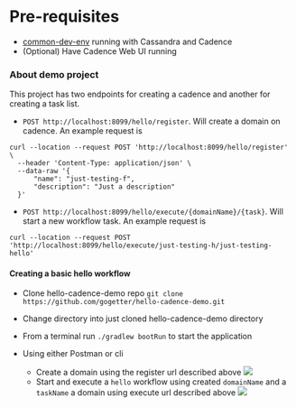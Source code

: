 # Pre-requisites
* [common-dev-env](https://github.com/giuseppe-bertucci/common-dev-env) running with Cassandra and Cadence
* (Optional) Have Cadence Web UI running

### About demo project
This project has two endpoints for creating a cadence and another for creating a task list.
* ```POST http://localhost:8099/hello/register```. Will create a domain on cadence. An example request is
 ```
 curl --location --request POST 'http://localhost:8099/hello/register' \
   --header 'Content-Type: application/json' \
   --data-raw '{
       "name": "just-testing-f",
       "description": "Just a description"
   }'
 ```

* ```POST http://localhost:8099/hello/execute/{domainName}/{task}```. Will start a new workflow task. An example request is
```
curl --location --request POST 'http://localhost:8099/hello/execute/just-testing-h/just-testing-hello'
```

#### Creating a basic hello workflow
* Clone hello-cadence-demo repo
```git clone https://github.com/gogetter/hello-cadence-demo.git```

* Change directory into just cloned hello-cadence-demo directory
* From a terminal run ```./gradlew bootRun``` to start the application
* Using either Postman or cli
    * Create a domain using the register url described above
       ![](https://github.com/Gogetter/hello-cadence-demo/blob/master/cadence_register_domain.png)
    * Start and execute a `hello` workflow using created `domainName` and a `taskName` a domain using execute url described above
       ![](https://github.com/Gogetter/hello-cadence-demo/blob/master/cadence_execute_workflow.png)